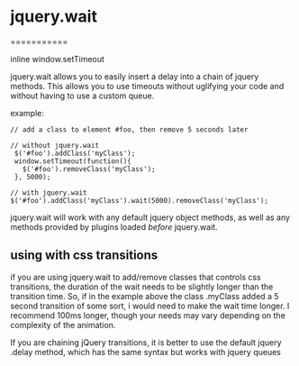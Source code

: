 # jquery.wait
===========

inline window.setTimeout

jquery.wait allows you to easily insert a delay into a chain of jquery
methods.  This allows you to use timeouts without uglifying your code and
without having to use a custom queue.

example:

    // add a class to element #foo, then remove 5 seconds later

    // without jquery.wait
     $('#foo').addClass('myClass');
     window.setTimeout(function(){
       $('#foo').removeClass('myClass');
     }, 5000);

    // with jquery.wait
    $('#foo').addClass('myClass').wait(5000).removeClass('myClass');

jquery.wait will work with any default jquery object methods, as well as any
methods provided by plugins loaded *before* jquery.wait.

## using with css transitions

if you are using jquery.wait to add/remove classes that controls
css transitions, the duration of the wait needs to be slightly longer than
the transition time. So, if in the example above the class .myClass added a
5 second transition of some sort, i would need to make the wait time longer.
I recommend 100ms longer, though your needs may vary depending on the
complexity of the animation.

If you are chaining jQuery transitions, it is better to use the default
jquery .delay method, which has the same syntax but works with jquery queues